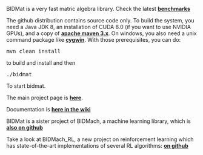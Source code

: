 

BIDMat is a very fast matric algebra library. Check the latest <b><a href="https://github.com/BIDData/BIDMach/wiki/Benchmarks">benchmarks</a></b>

The github distribution contains source code only. To build the system, you need a Java JDK 8, an installation of CUDA 8.0 (if you want to use NVIDIA GPUs), and a copy of <b><a href="https://maven.apache.org/download.cgi">apache maven 3.x</a></b>. On windows, you also need a unix command package like <b><a href="https://www.cygwin.com/">cygwin</a></b>. With those prerequisites, you can do:
<pre>
mvn clean install
</pre>
to build and install and then
<pre>
./bidmat
</pre>
To start bidmat. 

The main project page is <b><a href="http://bid2.berkeley.edu/bid-data-project/">here</a></b>.

Documentation is <b><a href="https://github.com/BIDData/BIDMat/wiki">here in the wiki</a></b>

BIDMat is a sister project of BIDMach, a machine learning library, which is 
<b><a href="https://github.com/BIDData/BIDMach">also on github</a></b>


Take a look at BIDMach_RL, a new project on reinforcement learning which has state-of-the-art implementations of several RL algorithms: <b><a href="https://github.com/BIDData/BIDMach_RL">on github</a></b>

